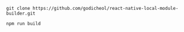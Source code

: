 ```console
git clone https://github.com/godicheol/react-native-local-module-builder.git
```

```console
npm run build
```